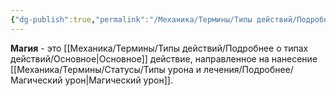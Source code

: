 ```yaml
---
{"dg-publish":true,"permalink":"/Механика/Термины/Типы действий/Подробнее о типах действий/Магия/","noteIcon":"","created":"2025-10-12T10:43:19.061+03:00","updated":"2025-09-23T13:40:22.598+03:00"}
---
```




**Магия** - это [[Механика/Термины/Типы действий/Подробнее о типах действий/Основное\|Основное]] действие, направленное на нанесение [[Механика/Термины/Статусы/Типы урона и лечения/Подробнее/Магический урон\|Магический урон]]. 